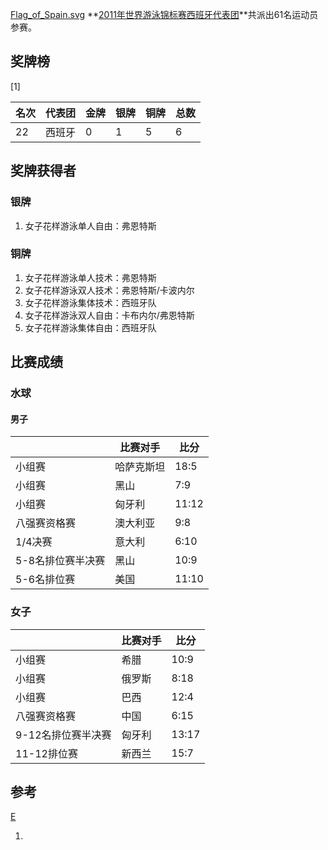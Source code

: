 [Flag_of_Spain.svg](https://zh.wikipedia.org/wiki/File:Flag_of_Spain.svg "fig:Flag_of_Spain.svg") **[2011年世界游泳锦标赛西班牙代表团](https://zh.wikipedia.org/wiki/2011年世界游泳锦标赛 "wikilink")**共派出61名运动员参赛。

## 奖牌榜

\[1\]

| 名次 | 代表团 | 金牌 | 银牌 | 铜牌 | 总数 |
| -- | --- | -- | -- | -- | -- |
| 22 | 西班牙 | 0  | 1  | 5  | 6  |

## 奖牌获得者

### 银牌

1.  女子花样游泳单人自由：弗恩特斯

### 铜牌

1.  女子花样游泳单人技术：弗恩特斯
2.  女子花样游泳双人技术：弗恩特斯/卡波内尔
3.  女子花样游泳集体技术：西班牙队
4.  女子花样游泳双人自由：卡布内尔/弗恩特斯
5.  女子花样游泳集体自由：西班牙队

## 比赛成绩

### 水球

#### 男子

|            | 比赛对手  | 比分    |
| ---------- | ----- | ----- |
| 小组赛        | 哈萨克斯坦 | 18:5  |
| 小组赛        | 黑山    | 7:9   |
| 小组赛        | 匈牙利   | 11:12 |
| 八强赛资格赛     | 澳大利亚  | 9:8   |
| 1/4决赛      | 意大利   | 6:10  |
| 5-8名排位赛半决赛 | 黑山    | 10:9  |
| 5-6名排位赛    | 美国    | 11:10 |

### 女子

|             | 比赛对手 | 比分    |
| ----------- | ---- | ----- |
| 小组赛         | 希腊   | 10:9  |
| 小组赛         | 俄罗斯  | 8:18  |
| 小组赛         | 巴西   | 12:4  |
| 八强赛资格赛      | 中国   | 6:15  |
| 9-12名排位赛半决赛 | 匈牙利  | 13:17 |
| 11-12排位赛    | 新西兰  | 15:7  |

## 参考

<references/>

[E](https://zh.wikipedia.org/wiki/分类:2011年世界游泳锦标赛代表团 "wikilink")

1.